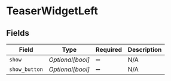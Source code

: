 # TeaserWidgetLeft


## Fields

| Field              | Type               | Required           | Description        |
| ------------------ | ------------------ | ------------------ | ------------------ |
| `show`             | *Optional[bool]*   | :heavy_minus_sign: | N/A                |
| `show_button`      | *Optional[bool]*   | :heavy_minus_sign: | N/A                |